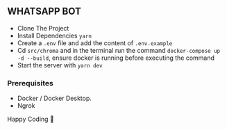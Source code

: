 ## WHATSAPP BOT

- Clone The Project
- Install Dependencies `yarn`
- Create a `.env` file and add the content of `.env.example`
- Cd `src/chroma` and in the terminal run the command `docker-compose up -d --build`, ensure docker is running before executing the command
- Start the server with `yarn dev`

### Prerequisites

- Docker / Docker Desktop.
- Ngrok

Happy Coding 🚀
